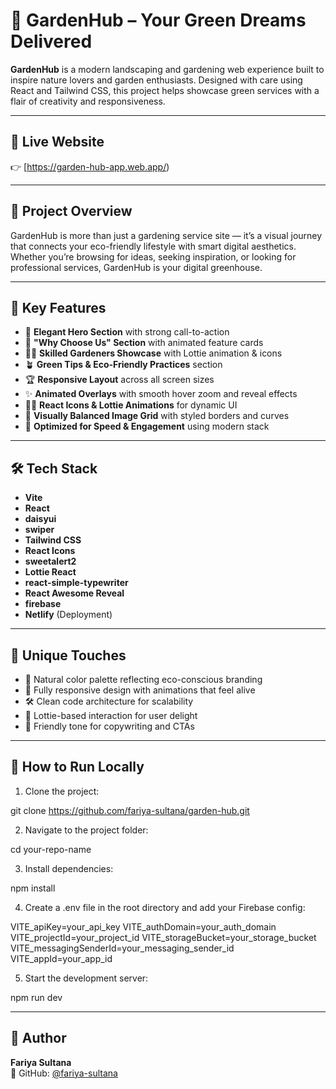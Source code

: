 # 🌿 GardenHub – Your Green Dreams Delivered

**GardenHub** is a modern landscaping and gardening web experience built to inspire nature lovers and garden enthusiasts. Designed with care using React and Tailwind CSS, this project helps showcase green services with a flair of creativity and responsiveness.

---

## 🔗 Live Website

👉 [https://garden-hub-app.web.app/)

---

## 🌱 Project Overview

GardenHub is more than just a gardening service site — it’s a visual journey that connects your eco-friendly lifestyle with smart digital aesthetics. Whether you’re browsing for ideas, seeking inspiration, or looking for professional services, GardenHub is your digital greenhouse.

---

## 🚀 Key Features

- 🌳 **Elegant Hero Section** with strong call-to-action
- 🌺 **"Why Choose Us" Section** with animated feature cards
- 🧑‍🌾 **Skilled Gardeners Showcase** with Lottie animation & icons
- 🪴 **Green Tips & Eco-Friendly Practices** section
- 🏆 **Responsive Layout** across all screen sizes
- ✨ **Animated Overlays** with smooth hover zoom and reveal effects
- 👩‍💻 **React Icons & Lottie Animations** for dynamic UI
- 📸 **Visually Balanced Image Grid** with styled borders and curves
- 🔋 **Optimized for Speed & Engagement** using modern stack

---

## 🛠️ Tech Stack

- **Vite**
- **React**
- **daisyui**
- **swiper**
- **Tailwind CSS**
- **React Icons**
- **sweetalert2**
- **Lottie React**
- **react-simple-typewriter**
- **React Awesome Reveal**
- **firebase**
- **Netlify** (Deployment)

---


## 🌟 Unique Touches

- 🍃 Natural color palette reflecting      eco-conscious branding
- 📱 Fully responsive design with animations that  feel alive
- 🛠️ Clean code architecture for scalability
- 🎥 Lottie-based interaction for user delight
- 💬 Friendly tone for copywriting and CTAs

---


## 🧪 How to Run Locally


1. Clone the project:

git clone https://github.com/fariya-sultana/garden-hub.git


2. Navigate to the project folder:

cd your-repo-name


3. Install dependencies:

npm install


4. Create a .env file in the root directory and   add your Firebase config:

VITE_apiKey=your_api_key
VITE_authDomain=your_auth_domain
VITE_projectId=your_project_id
VITE_storageBucket=your_storage_bucket
VITE_messagingSenderId=your_messaging_sender_id
VITE_appId=your_app_id


5. Start the development server:

npm run dev


---

## 👤 Author

**Fariya Sultana**  
🔗 GitHub: [@fariya-sultana](https://github.com/fariya-sultana)



